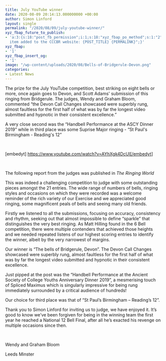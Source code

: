 ```yaml
---
title: July YouTube winner
date: 2020-08-09 20:14:13.000000000 +00:00
author: Simon Linford
layout: single
permalink: "/2020/08/09/july-youtube-winner/"
xyz_fbap_future_to_publish:
- 'a:3:{s:18:"post_fb_permission";i:1;s:18:"xyz_fbap_po_method";s:1:"2";s:16:"xyz_fbap_message";s:62:"News
  item added to the CCCBR website: {POST_TITLE} {PERMALINK}";}'
xyz_fbap:
- '1'
xyz_fbap_insert_og:
- '1'
image: "/wp-content/uploads/2020/08/Bells-of-Bridgerule-Devon.png"
categories:
- Latest News
---
```

The prize for the July YouTube competition, best striking on eight bells or more, once again goes to Devon, and Scott Adams&apos; submission of this ringing from Bridgerule. The judges, Wendy and Graham Bloom, commented &#8220;the Devon Call Changes showcased were superbly rung, almost faultless for the first half of what was by far the longest video submitted and hypnotic in their consistent excellence.&#8221;

A very close second was the &#8220;Handbell Performance at the ASCY Dinner 2019&#8221; while in third place was some Suprise Major ringing - &#8220;St Paul&apos;s Birmingham - Reading&apos;s 12&#8221;

&nbsp;

[embedyt] https://www.youtube.com/watch?v=AYhXgk4DcUI[/embedyt]

&nbsp;

The following report from the judges was published in _The Ringing World_

This was indeed a challenging competition to judge with some outstanding pieces amongst the 21 entries. The wide range of numbers of bells, ringing styles and occasions on which they were recorded was a welcome reminder of the rich variety of our Exercise and we appreciated good ringing, some magnificent peals of bells and seeing many old friends.

Firstly we listened to all the submissions, focusing on accuracy, consistency and rhythm, seeking out that almost impossible to define “sparkle” that distinguishes the very best ringing. As Matt Hilling found in the 6 Bell competition, there were multiple contenders that achieved those heights and we needed repeated listens of our highest scoring entries to identify the winner, albeit by the very narrowest of margins.

Our winner is “The bells of Bridgerule, Devon”. The Devon Call Changes showcased were superbly rung, almost faultless for the first half of what was by far the longest video submitted and hypnotic in their consistent excellence.

Just pipped at the post was the “Handbell Performance at the Ancient Society of College Youths Anniversary Dinner 2019”, a mesmerising touch of Spliced Maximus which is singularly impressive for being rung immediately surrounded by a critical audience of hundreds!

Our choice for third place was that of “St Paul’s Birmingham – Reading’s 12”.

Thank you to Simon Linford for inviting us to judge, we have enjoyed it. It’s good to know we’ve been forgiven for being in the winning team the first year he reached a National 12 Bell Final, after all he’s exacted his revenge on multiple occasions since then.

&nbsp;

Wendy and Graham Bloom

Leeds Minster
